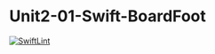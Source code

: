 # Unit2-01-Swift-BoardFoot
[![SwiftLint](https://github.com/ICS4U-Programming-ValI/Unit2-01-Swift-BoardFoot/workflows/SwiftLint/badge.svg)](https://github.com/ICS4U-Programming-ValI/Unit2-01-Swift-BoardFoot/actions)

